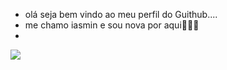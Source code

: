 - olá seja bem vindo ao meu perfil do Guithub....
- me chamo iasmin e sou nova por aqui🦋🇧🇷
- 
 ![](https://media.tenor.com/78T_NTBNlskAAAAC/steve-carell-the-office.gif)
